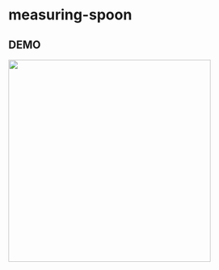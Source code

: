# measuring-spoon

## DEMO

<img src="https://user-images.githubusercontent.com/63297509/94342343-6e6b3900-004b-11eb-9d8c-7ecf4abda12b.gif" width="400">
